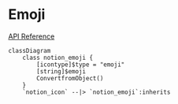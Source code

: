 # Emoji

[API Reference](https://developers.notion.com/reference/notion_emoji-object)

```mermaid
classDiagram
    class notion_emoji {
        [icontype]$type = "emoji"
        [string]$emoji
        ConvertfromObject()
    }
    `notion_icon` --|> `notion_emoji`:inherits
```
